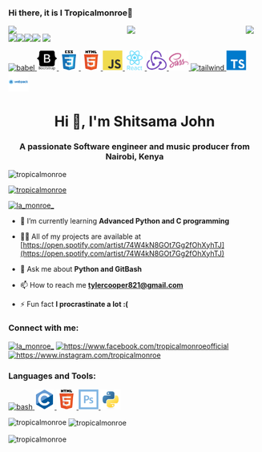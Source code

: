 ### Hi there, it is I Tropicalmonroe👋
<img align="left" width="47%" src="https://github-readme-stats.vercel.app/api?username=Tropicalmonroe&show_icons=true&theme=radical"/>
<img align="left" width="47%" src="https://github-readme-stats.vercel.app/api/top-langs/?username=tropicalmonroe&layout=compact"/>
<img align="left" src="https://img.shields.io/badge/c-%2300599C.svg?style=for-the-badge&logo=c&logoColor=white"/>
<img align="left" src="https://img.shields.io/badge/python-3670A0?style=for-the-badge&logo=python&logoColor=ffdd54"/>
<img align="left" src="https://img.shields.io/badge/c++-%2300599C.svg?style=for-the-badge&logo=c%2B%2B&logoColor=white"/>
<img src="https://img.shields.io/badge/Spotify-1ED760?style=for-the-badge&logo=spotify&logoColor=white"/>
<img align="left" src="https://img.shields.io/badge/VIM-%2311AB00.svg?style=for-the-badge&logo=vim&logoColor=white"/>
<img src="https://img.shields.io/badge/Visual%20Studio%20Code-0078d7.svg?style=for-the-badge&logo=visual-studio-code&logoColor=white"/>
<p align="left"> <a href="https://babeljs.io/" target="_blank" rel="noreferrer"> <img src="https://www.vectorlogo.zone/logos/babeljs/babeljs-icon.svg" alt="babel" width="40" height="40"/> </a> <a href="https://getbootstrap.com" target="_blank" rel="noreferrer"> <img src="https://raw.githubusercontent.com/devicons/devicon/master/icons/bootstrap/bootstrap-plain-wordmark.svg" alt="bootstrap" width="40" height="40"/> </a> <a href="https://www.w3schools.com/css/" target="_blank" rel="noreferrer"> <img src="https://raw.githubusercontent.com/devicons/devicon/master/icons/css3/css3-original-wordmark.svg" alt="css3" width="40" height="40"/> </a> <a href="https://www.w3.org/html/" target="_blank" rel="noreferrer"> <img src="https://raw.githubusercontent.com/devicons/devicon/master/icons/html5/html5-original-wordmark.svg" alt="html5" width="40" height="40"/> </a> <a href="https://developer.mozilla.org/en-US/docs/Web/JavaScript" target="_blank" rel="noreferrer"> <img src="https://raw.githubusercontent.com/devicons/devicon/master/icons/javascript/javascript-original.svg" alt="javascript" width="40" height="40"/> </a> <a href="https://reactjs.org/" target="_blank" rel="noreferrer"> <img src="https://raw.githubusercontent.com/devicons/devicon/master/icons/react/react-original-wordmark.svg" alt="react" width="40" height="40"/> </a> <a href="https://redux.js.org" target="_blank" rel="noreferrer"> <img src="https://raw.githubusercontent.com/devicons/devicon/master/icons/redux/redux-original.svg" alt="redux" width="40" height="40"/> </a> <a href="https://sass-lang.com" target="_blank" rel="noreferrer"> <img src="https://raw.githubusercontent.com/devicons/devicon/master/icons/sass/sass-original.svg" alt="sass" width="40" height="40"/> </a> <a href="https://tailwindcss.com/" target="_blank" rel="noreferrer"> <img src="https://www.vectorlogo.zone/logos/tailwindcss/tailwindcss-icon.svg" alt="tailwind" width="40" height="40"/> </a> <a href="https://www.typescriptlang.org/" target="_blank" rel="noreferrer"> <img src="https://raw.githubusercontent.com/devicons/devicon/master/icons/typescript/typescript-original.svg" alt="typescript" width="40" height="40"/> </a> <a href="https://webpack.js.org" target="_blank" rel="noreferrer"> <img src="https://raw.githubusercontent.com/devicons/devicon/d00d0969292a6569d45b06d3f350f463a0107b0d/icons/webpack/webpack-original-wordmark.svg" alt="webpack" width="40" height="40"/> </a> </p>

<h1 align="center">Hi 👋, I'm Shitsama John</h1>
<h3 align="center">A passionate Software engineer and music producer from Nairobi, Kenya</h3>

<p align="left"> <img src="https://komarev.com/ghpvc/?username=tropicalmonroe&label=Profile%20views&color=0e75b6&style=flat" alt="tropicalmonroe" /> </p>

<p align="left"> <a href="https://github.com/ryo-ma/github-profile-trophy"><img src="https://github-profile-trophy.vercel.app/?username=tropicalmonroe" alt="tropicalmonroe" /></a> </p>

<p align="left"> <a href="https://twitter.com/la_monroe_" target="blank"><img src="https://img.shields.io/twitter/follow/la_monroe_?logo=twitter&style=for-the-badge" alt="la_monroe_" /></a> </p>

- 🌱 I’m currently learning **Advanced Python and C programming**

- 👨‍💻 All of my projects are available at [https://open.spotify.com/artist/74W4kN8GOt7Gg2fOhXyhTJ](https://open.spotify.com/artist/74W4kN8GOt7Gg2fOhXyhTJ)

- 💬 Ask me about **Python and GitBash**

- 📫 How to reach me **tylercooper821@gmail.com**

- ⚡ Fun fact **I procrastinate a lot :(**

<h3 align="left">Connect with me:</h3>
<p align="left">
<a href="https://twitter.com/la_monroe_" target="blank"><img align="center" src="https://raw.githubusercontent.com/rahuldkjain/github-profile-readme-generator/master/src/images/icons/Social/twitter.svg" alt="la_monroe_" height="30" width="40" /></a>
<a href="https://fb.com/https://www.facebook.com/tropicalmonroeofficial" target="blank"><img align="center" src="https://raw.githubusercontent.com/rahuldkjain/github-profile-readme-generator/master/src/images/icons/Social/facebook.svg" alt="https://www.facebook.com/tropicalmonroeofficial" height="30" width="40" /></a>
<a href="https://instagram.com/https://www.instagram.com/tropicalmonroe" target="blank"><img align="center" src="https://raw.githubusercontent.com/rahuldkjain/github-profile-readme-generator/master/src/images/icons/Social/instagram.svg" alt="https://www.instagram.com/tropicalmonroe" height="30" width="40" /></a>
</p>

<h3 align="left">Languages and Tools:</h3>
<p align="left"> <a href="https://www.gnu.org/software/bash/" target="_blank" rel="noreferrer"> <img src="https://www.vectorlogo.zone/logos/gnu_bash/gnu_bash-icon.svg" alt="bash" width="40" height="40"/> </a> <a href="https://www.cprogramming.com/" target="_blank" rel="noreferrer"> <img src="https://raw.githubusercontent.com/devicons/devicon/master/icons/c/c-original.svg" alt="c" width="40" height="40"/> </a> <a href="https://www.w3.org/html/" target="_blank" rel="noreferrer"> <img src="https://raw.githubusercontent.com/devicons/devicon/master/icons/html5/html5-original-wordmark.svg" alt="html5" width="40" height="40"/> </a> <a href="https://www.photoshop.com/en" target="_blank" rel="noreferrer"> <img src="https://raw.githubusercontent.com/devicons/devicon/master/icons/photoshop/photoshop-line.svg" alt="photoshop" width="40" height="40"/> </a> <a href="https://www.python.org" target="_blank" rel="noreferrer"> <img src="https://raw.githubusercontent.com/devicons/devicon/master/icons/python/python-original.svg" alt="python" width="40" height="40"/> </a> </p>

<p><img align="left" src="https://github-readme-stats.vercel.app/api/top-langs?username=tropicalmonroe&show_icons=true&locale=en&layout=compact" alt="tropicalmonroe" /></p>

<p>&nbsp;<img align="center" src="https://github-readme-stats.vercel.app/api?username=tropicalmonroe&show_icons=true&locale=en" alt="tropicalmonroe" /></p>

<p><img align="center" src="https://github-readme-streak-stats.herokuapp.com/?user=tropicalmonroe&" alt="tropicalmonroe" /></p>
